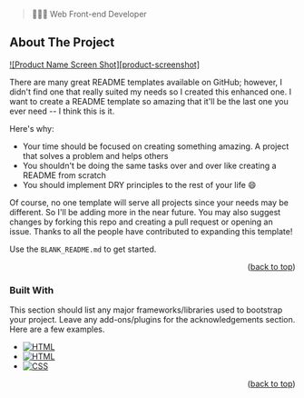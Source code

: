 > 👨🏻‍💻 Web Front-end Developer

## About The Project

[![Product Name Screen Shot][product-screenshot]](https://example.com)

There are many great README templates available on GitHub; however, I didn't find one that really suited my needs so I created this enhanced one. I want to create a README template so amazing that it'll be the last one you ever need -- I think this is it.

Here's why:
* Your time should be focused on creating something amazing. A project that solves a problem and helps others
* You shouldn't be doing the same tasks over and over like creating a README from scratch
* You should implement DRY principles to the rest of your life :smile:

Of course, no one template will serve all projects since your needs may be different. So I'll be adding more in the near future. You may also suggest changes by forking this repo and creating a pull request or opening an issue. Thanks to all the people have contributed to expanding this template!

Use the `BLANK_README.md` to get started.

<p align="right">(<a href="#readme-top">back to top</a>)</p>



### Built With

This section should list any major frameworks/libraries used to bootstrap your project. Leave any add-ons/plugins for the acknowledgements section. Here are a few examples.

* [![HTML](https://img.shields.io/badge/HTML-5-orange?style=flat-square&logo=html5&logoColor=white)](https://www.w3.org/html/)
* [![HTML](https://img.shields.io/badge/HTML-5-E34F26?style=for-the-badge&logo=html5&logoColor=white)](https://www.w3.org/html/)
* [![CSS](https://img.shields.io/badge/CSS-3-blue?style=flat-square&logo=css3&logoColor=white)](https://www.w3.org/Style/CSS/)

<p align="right">(<a href="#readme-top">back to top</a>)</p>
